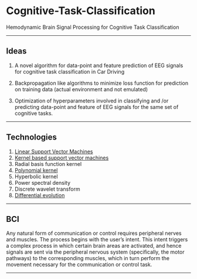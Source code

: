 # Cognitive-Task-Classification
Hemodynamic Brain Signal Processing for Cognitive Task Classification
- - - - 
## Ideas

1. A novel algorithm for data-point and feature prediction of  EEG signals for cognitive task classification in Car Driving

2. Backpropagation like algorithms to minimize loss function for prediction on training data (actual environment and not emulated)

3.  Optimization of hyperparameters involved in classifying and /or predicting data-point and feature of EEG signals for the same set of cognitive tasks.

- - - -

## Technologies 

1. [Linear Support Vector Machines](https://youtu.be/g8D5YL6cOSE)
2. [Kernel based support vector machines](https://link.springer.com/chapter/10.1007/978-3-319-41063-0_5)
3. Radial basis function kernel
4. [Polynomial kernel](https://data-flair.training/blogs/svm-kernel-functions/)
5. Hyperbolic kernel
6. Power spectral density 
7. Discrete wavelet transform 
8. [Differential evolution](https://www.mathworks.com/matlabcentral/fileexchange/18593-differential-evolution) 
- - - - 

## BCI

Any natural form of communication or control requires peripheral nerves and muscles.
The process begins with the user’s intent. This intent triggers a complex
process in which certain brain areas are activated, and hence signals are sent via
the peripheral nervous system (specifically, the motor pathways) to the corresponding
muscles, which in turn perform the movement necessary for the communication
or control task.
- - - - 